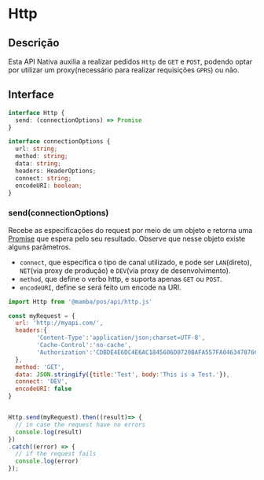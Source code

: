 # Http

## Descrição

Esta API Nativa auxilia a realizar pedidos `Http` de `GET` e `POST`, podendo optar por utilizar um proxy(necessário para realizar requisições `GPRS`) ou não.

## Interface

```ts
interface Http {
  send: (connectionOptions) => Promise
}

interface connectionOptions {
  url: string;
  method: string;
  data: string;
  headers: HeaderOptions;
  connect: string;
  encodeURI: boolean;
}
```

### send(connectionOptions)

Recebe as especificações do request por meio de um objeto e retorna uma [Promise](https://developer.mozilla.org/en-US/docs/Web/JavaScript/Reference/Global_Objects/Promise) que espera pelo seu resultado. Observe que nesse objeto existe alguns parâmetros.

- `connect`, que especifica o tipo de canal utilizado, e pode ser `LAN`(direto), `NET`(via proxy de produção) e `DEV`(via proxy de desenvolvimento).
- `method`, que define o verbo http, e suporta apenas `GET` ou `POST`.
- `encodeURI`, define se será feito um encode na URI.

```js
import Http from '@mamba/pos/api/http.js'

const myRequest = {
  url: 'http://myapi.com/',
  headers:{
        'Content-Type':'application/json;charset=UTF-8',
        'Cache-Control':'no-cache',
        'Authorization':'CDBDE4E6DC4E6AC1845606D0720BAFA557FA046347876CAA3986872AC1123852'
  },
  method: 'GET',
  data: JSON.stringify({title:'Test', body:'This is a Test.'}),
  connect: 'DEV',
  encodeURI: false
}


Http.send(myRequest).then((result)=> {
  // in case the request have no errors
  console.log(result)
})
.catch((error) => {
  // if the request fails
  console.log(error)
});

```
